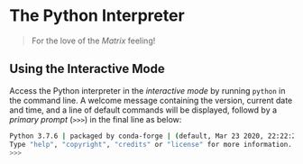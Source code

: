 # The Python Interpreter

> For the love of the *Matrix* feeling!

## Using the Interactive Mode

Access the Python interpreter in the *interactive mode* by running `python` in the command line. A welcome message containing the version, current date and time, and a line of default commands will be displayed, followd by a *primary prompt* (`>>>`) in the final line as below:

```bash
Python 3.7.6 | packaged by conda-forge | (default, Mar 23 2020, 22:22:21) [MSC v.1916 64 bit (AMD64)] on win32
Type "help", "copyright", "credits" or "license" for more information.
>>>
```